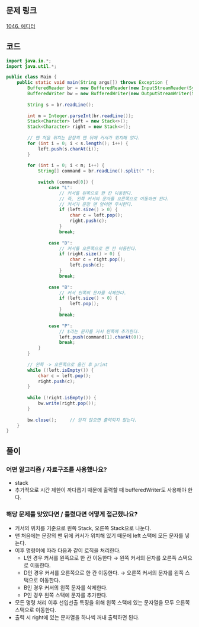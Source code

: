 ## 문제 링크

[1046. 에디터](https://www.acmicpc.net/problem/1406)

## 코드

```java
import java.io.*;
import java.util.*;

public class Main {
    public static void main(String args[]) throws Exception {
        BufferedReader br = new BufferedReader(new InputStreamReader(System.in));
        BufferedWriter bw = new BufferedWriter(new OutputStreamWriter(System.out));
        
        String s = br.readLine();
        
        int m = Integer.parseInt(br.readLine());
        Stack<Character> left = new Stack<>();
        Stack<Character> right = new Stack<>();
        
        // 맨 처음 위치는 문장의 맨 뒤에 커서가 위치해 있다.
        for (int i = 0; i < s.length(); i++) {
            left.push(s.charAt(i));
        }
        
        for (int i = 0; i < m; i++) {
            String[] command = br.readLine().split(" ");
            
            switch (command[0]) {
                case "L":
                    // 커서를 왼쪽으로 한 칸 이동한다.
                    // 즉, 왼쪽 커서의 문자를 오른쪽으로 이동하면 된다.
                    // 커서가 문장 맨 앞이면 무시한다.
                    if (left.size() > 0) {
                        char c = left.pop();
                        right.push(c);
                    }
                    break;
                    
                case "D":
                    // 커서를 오른쪽으로 한 칸 이동한다.
                    if (right.size() > 0) {
                        char c = right.pop();
                        left.push(c);
                    }
                    break;
                    
                case "B":
                    // 커서 왼쪽의 문자를 삭제한다.
                    if (left.size() > 0) {
                        left.pop();
                    }
                    break;
                    
                case "P":
                    // $라는 문자를 커서 왼쪽에 추가한다.
                    left.push(command[1].charAt(0));
                    break;
            }
        }
        
        // 왼쪽 -> 오른쪽으로 옮긴 후 print
        while (!left.isEmpty()) {
            char c = left.pop();
            right.push(c);
        }
        
        while (!right.isEmpty()) {
            bw.write(right.pop());
        }
        
        bw.close();     // 닫지 않으면 출력되지 않는다.
    }
}
```

## 풀이

### 어떤 알고리즘 / 자료구조를 사용했나요?

- stack
- 추가적으로 시간 제한이 까다롭기 때문에 출력할 때 bufferedWriter도 사용해야 한다.

### 해당 문제를 맞았다면 / 틀렸다면 어떻게 접근했나요?

- 커서의 위치를 기준으로 왼쪽 Stack, 오른쪽 Stack으로 나눈다.
- 맨 처음에는 문장의 맨 뒤에 커서가 위치해 있기 때문에 left 스택에 모든 문자를 넣는다.
- 이후 명령어에 따라 다음과 같이 로직을 처리한다.
    - L인 경우 커서를 왼쪽으로 한 칸 이동한다 → 왼쪽 커서의 문자를 오른쪽 스택으로 이동한다.
    - D인 경우 커서를 오른쪽으로 한 칸 이동한다. → 오른쪽 커서의 문자를 왼쪽 스택으로 이동한다.
    - B인 경우 커서의 왼쪽 문자를 삭제한다.
    - P인 경우 왼쪽 스택에 문자를 추가한다.
- 모든 명령 처리 이후 선입선출 특징을 위해 왼쪽 스택에 있는 문자열을 모두 오른쪽 스택으로 이동한다.
- 출력 시 right에 있는 문자열을 하나씩 꺼내 출력하면 된다.
